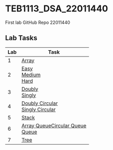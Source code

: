 # TEB1113_DSA_22011440
First lab GitHub Repo
22011440 

## Lab Tasks

|Lab|Task|
|---|----|
|1|[Array](https://github.com/sirajrafi/TEB1113_DSA_22011440/blob/4377b878c6399ac2baa1e0f39b368a5eebf615ad/Lab%201/22011440_muhammad_L1.cpp)|
|2|[Easy](https://github.com/sirajrafi/TEB1113_DSA_22011440/blob/4377b878c6399ac2baa1e0f39b368a5eebf615ad/Lab%202/22011440_muhammad_L2_easy.cpp)<br>[Medium](https://github.com/sirajrafi/TEB1113_DSA_22011440/blob/4377b878c6399ac2baa1e0f39b368a5eebf615ad/Lab%202/22011440_muhammad_L2_medium.cpp)<br>[Hard](https://github.com/sirajrafi/TEB1113_DSA_22011440/blob/4377b878c6399ac2baa1e0f39b368a5eebf615ad/Lab%202/22011440_muhammad_L2_hard.cpp)|
|3|[Doubly](https://github.com/sirajrafi/TEB1113_DSA_22011440/blob/main/Lab%203/Doubly.cpp)<br>[Singly](https://github.com/sirajrafi/TEB1113_DSA_22011440/blob/main/Lab%203/Singly.cpp)|
|4|[Doubly Circular](https://github.com/sirajrafi/TEB1113_DSA_22011440/blob/main/Lab%204/DoublyCircular.cpp)<br>[Singly Circular](https://github.com/sirajrafi/TEB1113_DSA_22011440/blob/main/Lab%204/SinglyCircular.cpp)|
|5|[Stack](https://github.com/sirajrafi/TEB1113_DSA_22011440/blob/main/Lab%205/Stack.cpp)|
|6|[Array Queue]()[Circular Queue](https://github.com/sirajrafi/TEB1113_DSA_22011440/blob/main/Lab%206/CircularQueue.cpp)<br>[Queue](https://github.com/sirajrafi/TEB1113_DSA_22011440/blob/main/Lab%206/Queue.cpp)|
|7|[Tree](https://github.com/sirajrafi/TEB1113_DSA_22011440/blob/main/Lab%207/Tree.cpp)|


